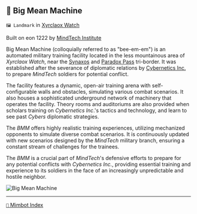 ## 🦿 Big Mean Machine

`🖼️ Landmark` in [Xyrclaox Watch](<https://zeithalt.github.io/r/xyrclaox_watch>)

Built on eon 1222 by [MindTech Institute](<https://zeithalt.github.io/r/mindtech_institute>)

Big Mean Machine (colloquially referred to as "bee-em-em") is an automated military training facility located in the less mountainous area of _Xyrclaox Watch_, near the [Synaxos](<https://zeithalt.github.io/r/synaxos_fields.html>) and [Paradox Pass](<https://zeithalt.github.io/r/paradox_pass.html>) tri-border. It was established after the severance of diplomatic relations by [Cybernetics Inc.](<https://zeithalt.github.io/r/cybernetics_inc.html>) to prepare _MindTech_ soldiers for potential conflict.

The facility features a dynamic, open-air training arena with self-configurable walls and obstacles, simulating various combat scenarios. It also houses a sophisticated underground network of machinery that operates the facility. Theory rooms and auditoriums are also provided when scholars training on _Cybernetics Inc_.'s tactics and technology, and learn to see past _Cybers_ diplomatic strategies.

The _BMM_ offers highly realistic training experiences, utilizing mechanized opponents to simulate diverse combat scenarios. It is continuously updated with new scenarios designed by the _MindTech_ military branch, ensuring a constant stream of challenges for the trainees.

The _BMM_ is a crucial part of _MindTech_'s defensive efforts to prepare for any potential conflicts with _Cybernetics Inc._, providing essential training and experience to its soldiers in the face of an increasingly unpredictable and hostile neighbor.

![Big Mean Machine](https://zeithalt.github.io/r/i/bmm.png)

-----
[`📑` Mimbot Index](<https://zeithalt.github.io/r/#85f0>)
<!---
-->